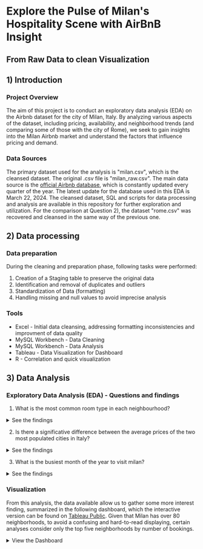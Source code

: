 # Explore the Pulse of Milan's Hospitality Scene with AirBnB Insight
## From Raw Data to clean Visualization

## 1) Introduction
### Project Overview
The aim of this project is to conduct an exploratory data analysis (EDA) on the Airbnb dataset for the city of Milan, Italy. By analyzing various aspects of the dataset, including pricing, availability, and neighborhood trends (and comparing some of those with the city of Rome), we seek to gain insights into the Milan Airbnb market and understand the factors that influence pricing and demand.

### Data Sources
The primary dataset used for the analysis is "milan.csv", which is the cleansed dataset. The original .csv file is "milan_raw.csv".
The main data source is the [official Airbnb database](https://insideairbnb.com/get-the-data/), which is constantly updated every quarter of the year. The latest update for the database used in this EDA is March 22, 2024. The cleansed dataset, SQL and scripts for data processing and analysis are available in this repository for further exploration and utilization. 
For the comparison at Question 2), the dataset "rome.csv" was recovered and cleansed in the same way of the previous one.

## 2) Data processing
### Data preparation
During the cleaning and preparation phase, following tasks were performed:
1) Creation of a Staging table to preserve the original data
2) Identification and removal of duplicates and outliers
3) Standardization of Data (formatting)
4) Handling missing and null values to avoid imprecise analysis

### Tools
- Excel - Initial data cleansing, addressing formatting inconsistencies and improvment of data quality
- MySQL Workbench - Data Cleaning
- MySQL Workbench - Data Analysis
- Tableau - Data Visualization for Dashboard
- R - Correlation and quick visualization
  
## 3) Data Analysis
### Exploratory Data Analysis (EDA) - Questions and findings
1) What is the most common room type in each neighbourhood?
<details>
  <summary>See the findings</summary>
The analysis  reveals that the most common room type in the majority of neighborhoods is "Entire home/apt." This room type consistently appears as the dominant listing across various areas. By evaluating the count of listings per room type within each neighborhood, we observe that it has a significantly higher number of listings compared to other room types such as "Private room" or "Shared room."
</details>

2) Is there a significative difference between the average prices of the two most populated cities in Italy? 
<details>
    <summary>See the findings</summary>

  After finding the three most expensive and cheapest neighbourhood, as we can see, there's a very high discrepancy between the two cities, with Milan having the highest average prices, twice as big compared to Rome. 
  
<img src="https://github.com/matteoproietti1/AirBnB_Analysis/assets/169601063/aba083e1-da27-408b-b4a1-80bc2186bdc1" alt="CheapExp" width="600">

Things change for the cheapest, where the average price is higher in Rome than Milan (even though the difference from first to last is not that wide as before).

<img src="https://github.com/matteoproietti1/AirBnB_Analysis/assets/169601063/2c168cf9-690e-40e3-9b1b-5174c80adfda" alt="CheapExp" width="600">

Also the number of listing is very different: Milan has very few listing for the neighbourhood, both in the cheapest and most expensive. In fact, Rome is 1st in ranking for number of AirBnB italy, so that is not surprising.

--*Milan*--

| Neighbourhood      | Average price | Listing count  |
|--------------------|---------------|----------------|
| Parco bosco        | 63            | 8              |
| Bruzzano           | 69            | 41             |
| Adriano            | 70            | 69             |
| Ex om - morivione  | 507           | 115            |
| Umbria - molise    | 412           | 321            |
| Cantalupa          | 373           | 4              |

--*Rome*--

| Neighbourhood      | Average Price | Listing Count  |
|--------------------|---------------|----------------|
| V Prenestino/Cento | 101           | 1319           |
| VI Roma DT         | 110           | 268            |
| XIV Monte Mario    | 120           | 654            |
| I Centro Storico   | 225           | 15861          |
| X Ostia/Acilia     | 217           | 818            |
| IV Tiburtina       | 167           | 560            |


</details>

3) What is the busiest month of the year to visit milan?
<details>
  <summary>See the findings</summary>
For this analysis, we consider the amount of reviews by month as a value that indicates the number of people who visited the city that month.
  With more than twice the amount of bookings number than february, march has the podium with >5000 bookings.
 <img src="https://github.com/matteoproietti1/AirBnB_Analysis/assets/169601063/82bba008-eabc-4142-be3d-c6710d5985f3" alt="Busiest Month" width="1000">
 </details>


### Visualization
From this analysis, the data available allow us to gather some more interest finding, summarized in the following dashboard, which the interactive version can be found on [Tableau Public](https://public.tableau.com/app/profile/matteo.proietti8500/viz/MilanAirBnBOverview/Dashboard2). 
Given that Milan has over 80 neighborhoods, to avoid a confusing and hard-to-read displaying, certain analyses consider only the top five neighborhoods by number of bookings.

<details>
  <summary>View the Dashboard</summary>
  <img src="https://github.com/matteoproietti1/AirBnB_Analysis/assets/169601063/4597ed4a-06fc-4fa4-b6d3-6253b3dd58a0" alt="Milan Visualization Overview" width="1000">
  <p>The Buenos Aires - Venezia neighborhood has the highest number of listings, with 1,475 in total. Andrea is the top host, owning 41 of these listings. The average price for an entire home in this neighborhood is 192 euros per night (25 euros more than the average price of a staying in Milan, which is 167 euro).
  
  </p>
</details>

   

